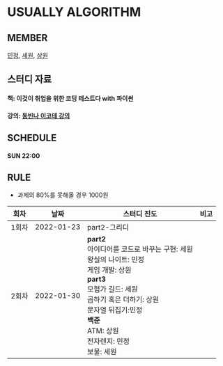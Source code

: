 # USUALLY ALGORITHM

## MEMBER

[민정](https://isakacindy.github.io/), [세원](https://nowesmik.github.io/), [상원](https://s-wlii.github.io/)

## 스터디 자료

#### 책: 이것이 취업을 위한 코딩 테스트다 with 파이썬

#### 강의: [동빈나 이코테 강의](https://www.youtube.com/playlist?list=PLRx0vPvlEmdAghTr5mXQxGpHjWqSz0dgC)

## SCHEDULE

#### SUN 22:00

## RULE

- 과제의 80%를 못해올 경우 1000원

| 회차  | 날짜       | 스터디 진도                                                                                                                                                                                                                                | 비고 |
| ----- | ---------- | ------------------------------------------------------------------------------------------------------------------------------------------------------------------------------------------------------------------------------------------ | ---- |
| 1회차 | 2022-01-23 | part2-그리디                                                                                                                                                                                                                               |      |
| 2회차 | 2022-01-30 | **part2**<br> 아이디어를 코드로 바꾸는 구현: 세원<br>왕실의 나이트: 민정<br> 게임 개발: 상원<br>**part3**<br>모험가 길드: 세원<br>곱하기 혹은 더하기: 상원<br>문자열 뒤집기:민정<br>**백준**<br>ATM: 상원<br>전자렌지: 민정<br> 보물: 세원 |      |
